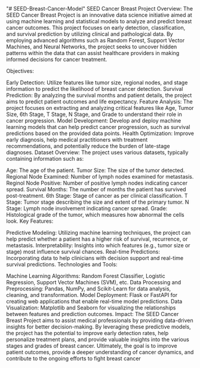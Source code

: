 "# SEED-Breast-Cancer-Model" 
SEED Cancer Breast Project
Overview: The SEED Cancer Breast Project is an innovative data science initiative aimed at using machine learning and statistical models to analyze and predict breast cancer outcomes. This project focuses on early detection, classification, and survival prediction by utilizing clinical and pathological data. By employing advanced algorithms such as Random Forest, Support Vector Machines, and Neural Networks, the project seeks to uncover hidden patterns within the data that can assist healthcare providers in making informed decisions for cancer treatment.

Objectives:

Early Detection: Utilize features like tumor size, regional nodes, and stage information to predict the likelihood of breast cancer detection.
Survival Prediction: By analyzing the survival months and patient details, the project aims to predict patient outcomes and life expectancy.
Feature Analysis: The project focuses on extracting and analyzing critical features like Age, Tumor Size, 6th Stage, T Stage, N Stage, and Grade to understand their role in cancer progression.
Model Development: Develop and deploy machine learning models that can help predict cancer progression, such as survival predictions based on the provided data points.
Health Optimization: Improve early diagnosis, help medical practitioners with treatment recommendations, and potentially reduce the burden of late-stage diagnoses.
Dataset Overview: The project uses various datasets, typically containing information such as:

Age: The age of the patient.
Tumor Size: The size of the tumor detected.
Regional Node Examined: Number of lymph nodes examined for metastasis.
Reginol Node Positive: Number of positive lymph nodes indicating cancer spread.
Survival Months: The number of months the patient has survived post-treatment.
6th Stage: Stage of cancer as per clinical classification.
T Stage: Tumor stage describing the size and extent of the primary tumor.
N Stage: Lymph node involvement indicating cancer spread.
Grade: Histological grade of the tumor, which measures how abnormal the cells look.
Key Features:

Predictive Modeling: Utilizing machine learning techniques, the project can help predict whether a patient has a higher risk of survival, recurrence, or metastasis.
Interpretability: Insights into which features (e.g., tumor size or stage) most influence survival chances.
Real-time Predictions: Incorporating data to help clinicians with decision support and real-time survival predictions.
Technologies and Tools:

Machine Learning Algorithms: Random Forest Classifier, Logistic Regression, Support Vector Machines (SVM), etc.
Data Processing and Preprocessing: Pandas, NumPy, and Scikit-Learn for data analysis, cleaning, and transformation.
Model Deployment: Flask or FastAPI for creating web applications that enable real-time model predictions.
Data Visualization: Matplotlib and Seaborn for visualizing the relationships between features and prediction outcomes.
Impact: The SEED Cancer Breast Project aims to assist medical professionals by providing data-driven insights for better decision-making. By leveraging these predictive models, the project has the potential to improve early detection rates, help personalize treatment plans, and provide valuable insights into the various stages and grades of breast cancer. Ultimately, the goal is to improve patient outcomes, provide a deeper understanding of cancer dynamics, and contribute to the ongoing efforts to fight breast cancer